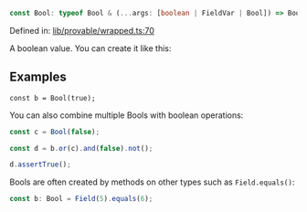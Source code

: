 ```ts
const Bool: typeof Bool & (...args: [boolean | FieldVar | Bool]) => Bool;
```

Defined in: [lib/provable/wrapped.ts:70](https://github.com/o1-labs/o1js/blob/89b7d1522af805d6d4c45a96d7a9cbc29a457aec/src/lib/provable/wrapped.ts#L70)

A boolean value. You can create it like this:

## Examples

```
const b = Bool(true);
```

You can also combine multiple Bools with boolean operations:

```ts
const c = Bool(false);

const d = b.or(c).and(false).not();

d.assertTrue();
```

Bools are often created by methods on other types such as `Field.equals()`:

```ts
const b: Bool = Field(5).equals(6);
```
